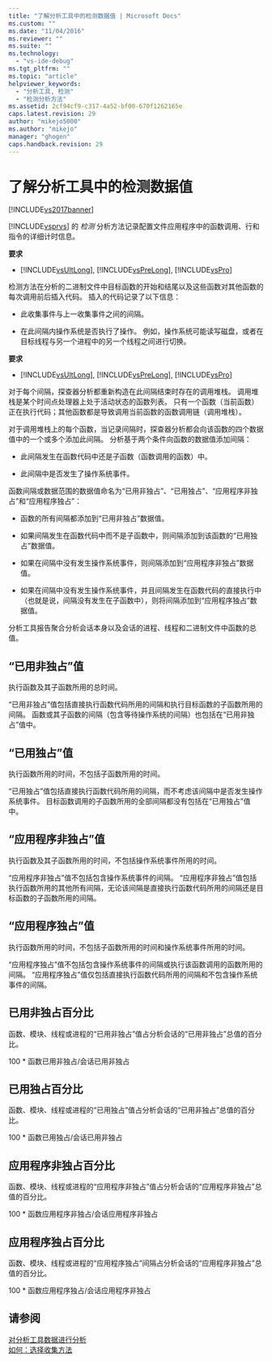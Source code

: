 ```yaml
---
title: "了解分析工具中的检测数据值 | Microsoft Docs"
ms.custom: ""
ms.date: "11/04/2016"
ms.reviewer: ""
ms.suite: ""
ms.technology: 
  - "vs-ide-debug"
ms.tgt_pltfrm: ""
ms.topic: "article"
helpviewer_keywords: 
  - "分析工具, 检测"
  - "检测分析方法"
ms.assetid: 2cf94cf9-c317-4a52-bf00-670f1262165e
caps.latest.revision: 29
author: "mikejo5000"
ms.author: "mikejo"
manager: "ghogen"
caps.handback.revision: 29
---
```

# 了解分析工具中的检测数据值
[!INCLUDE[vs2017banner](../code-quality/includes/vs2017banner.md)]

[!INCLUDE[vsprvs](../code-quality/includes/vsprvs_md.md)] 的 *检测* 分析方法记录配置文件应用程序中的函数调用、行和指令的详细计时信息。  
  
 **要求**  
  
-   [!INCLUDE[vsUltLong](../code-quality/includes/vsultlong_md.md)], [!INCLUDE[vsPreLong](../code-quality/includes/vsprelong_md.md)], [!INCLUDE[vsPro](../code-quality/includes/vspro_md.md)]  
  
 检测方法在分析的二进制文件中目标函数的开始和结尾以及这些函数对其他函数的每次调用前后插入代码。  插入的代码记录了以下信息：  
  
-   此收集事件与上一收集事件之间的间隔。  
  
-   在此间隔内操作系统是否执行了操作。  例如，操作系统可能读写磁盘，或者在目标线程与另一个进程中的另一个线程之间进行切换。  
  
 **要求**  
  
-   [!INCLUDE[vsUltLong](../code-quality/includes/vsultlong_md.md)], [!INCLUDE[vsPreLong](../code-quality/includes/vsprelong_md.md)], [!INCLUDE[vsPro](../code-quality/includes/vspro_md.md)]  
  
 对于每个间隔，探查器分析都重新构造在此间隔结束时存在的调用堆栈。  调用堆栈是某个时间点处理器上处于活动状态的函数列表。  只有一个函数（当前函数）正在执行代码；其他函数都是导致调用当前函数的函数调用链（调用堆栈）。  
  
 对于调用堆栈上的每个函数，当记录间隔时，探查器分析都会向该函数的四个数据值中的一个或多个添加此间隔。  分析基于两个条件向函数的数据值添加间隔：  
  
-   此间隔发生在函数代码中还是子函数（函数调用的函数）中。  
  
-   此间隔中是否发生了操作系统事件。  
  
 函数间隔或数据范围的数据值命名为“已用非独占”、“已用独占”、“应用程序非独占”和“应用程序独占”：  
  
-   函数的所有间隔都添加到“已用非独占”数据值。  
  
-   如果间隔发生在函数代码中而不是子函数中，则间隔添加到该函数的“已用独占”数据值。  
  
-   如果在间隔中没有发生操作系统事件，则间隔添加到“应用程序非独占”数据值。  
  
-   如果在间隔中没有发生操作系统事件，并且间隔发生在函数代码的直接执行中（也就是说，间隔没有发生在子函数中），则将间隔添加到“应用程序独占”数据值。  
  
 分析工具报告聚合分析会话本身以及会话的进程、线程和二进制文件中函数的总值。  
  
## “已用非独占”值  
 执行函数及其子函数所用的总时间。  
  
 “已用非独占”值包括直接执行函数代码所用的间隔和执行目标函数的子函数所用的间隔。  函数或其子函数的间隔（包含等待操作系统的间隔）也包括在“已用非独占”值中。  
  
## “已用独占”值  
 执行函数所用的时间，不包括子函数所用的时间。  
  
 “已用独占”值包括直接执行函数代码所用的间隔，而不考虑该间隔中是否发生操作系统事件。  目标函数调用的子函数所用的全部间隔都没有包括在“已用独占”值中。  
  
## “应用程序非独占”值  
 执行函数及其子函数所用的时间，不包括操作系统事件所用的时间。  
  
 “应用程序非独占”值不包括包含操作系统事件的间隔。  “应用程序非独占”值包括执行函数所用的其他所有间隔，无论该间隔是直接执行函数代码所用的间隔还是目标函数的子函数所用的间隔。  
  
## “应用程序独占”值  
 执行函数所用的时间，不包括子函数所用的时间和操作系统事件所用的时间。  
  
 “应用程序独占”值不包括包含操作系统事件的间隔或执行该函数调用的函数所用的间隔。  “应用程序独占”值仅包括直接执行函数代码所用的间隔和不包含操作系统事件的间隔。  
  
## 已用非独占百分比  
 函数、模块、线程或进程的“已用非独占”值占分析会话的“已用非独占”总值的百分比。  
  
 100 \* 函数已用非独占\/会话已用非独占  
  
## 已用独占百分比  
 函数、模块、线程或进程的“已用独占”值占分析会话的“已用非独占”总值的百分比。  
  
 100 \* 函数已用独占\/会话已用非独占  
  
## 应用程序非独占百分比  
 函数、模块、线程或进程的“应用程序非独占”值占分析会话的“应用程序非独占”总值的百分比。  
  
 100 \* 函数应用程序非独占\/会话应用程序非独占  
  
## 应用程序独占百分比  
 函数、模块、线程或进程的“应用程序独占”间隔占分析会话的“应用程序非独占”总值的百分比。  
  
 100 \* 函数应用程序独占\/会话应用程序非独占  
  
## 请参阅  
 [对分析工具数据进行分析](../profiling/analyzing-performance-tools-data.md)   
 [如何：选择收集方法](../profiling/how-to-choose-collection-methods.md)